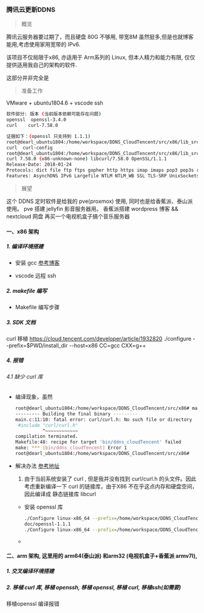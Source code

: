 ### 腾讯云更新DDNS

> 概览

 腾讯云服务器要过期了，而且硬盘 80G 不够用, 带宽8M 虽然挺多,但是也就博客能用,考虑使用家用宽带的 IPv6.

 该项目不仅局限于x86, 亦适用于 Arm系列的 Linux, 但本人精力和能力有限, 仅仅提供适用我自己的架构的软件.

这部分并非完全是

> 准备工作


VMware + ubuntu1804.6 + vscode ssh
```bash
软件部分: 版本 (当前版本依赖可能存在问题)
openssl  openssl-3.4.0
curl	curl-7.58.0

证据如下：(openssl 只支持到 1.1.1)
root@dearl_ubuntu1804:/home/workspace/DDNS_CloudTencent/src/x86/lib_src/curl-7.58.0/install_dir/bin# ls
curl  curl-config
root@dearl_ubuntu1804:/home/workspace/DDNS_CloudTencent/src/x86/lib_src/curl-7.58.0/install_dir/bin# ./curl --version
curl 7.58.0 (x86-unknown-none) libcurl/7.58.0 OpenSSL/1.1.1
Release-Date: 2018-01-24
Protocols: dict file ftp ftps gopher http https imap imaps pop3 pop3s rtsp smb smbs smtp smtps telnet tftp 
Features: AsynchDNS IPv6 Largefile NTLM NTLM_WB SSL TLS-SRP UnixSockets HTTPS-proxy 

```


> 展望

这个 DDNS 定时软件是给我的 pve(proxmox) 使用,
同时也是给香蕉派、泰山派使用。
pve 搭建 jellyfin 影音服务器用。
香蕉派搭建 wordpress 博客 && nextcloud 网盘
再买一个电视机盒子搞个音乐服务器




#### 一、x86 架构

##### 1. 编译环境搭建

- 安装 gcc  [参考博客](https://blog.csdn.net/qq_39366020/article/details/106434094)





- vscode 远程 ssh



##### 2. makefile 编写

- Makefile 编写步骤


##### 3. SDK 文档

curl 移植 https://cloud.tencent.com/developer/article/1932820
./configure --prefix=$PWD/install_dir --host=x86 CC=gcc CXX=g++

##### 4. 报错



###### 4.1 缺少 curl 库

- 编译现象，虽然

  ```bash
  root@dearl_ubuntu1804:/home/workspace/DDNS_CloudTencent/src/x86# make
  --------- Building the final binary ---------
  main.c:11:10: fatal error: curl/curl.h: No such file or directory
   #include "curl/curl.h"
            ^~~~~~~~~~~~~
  compilation terminated.
  Makefile:48: recipe for target 'bin/ddns_cloudTencent' failed
  make: *** [bin/ddns_cloudTencent] Error 1
  root@dearl_ubuntu1804:/home/workspace/DDNS_CloudTencent/src/x86# 
  ```

- 解决办法 [参考地址](https://blog.icrystal.top/archives/10.html)

  1. 由于当前系统安装了 curl , 但是我并没有找到 curl/curl.h 的头文件。因此考虑重新编译一下 curl 的链接库，由于X86 不在乎这点内存和硬盘空间，因此编译成 静态链接库 libcurl

  - 安装 openssl 库

    ```bash
    ./Configure linux-x86_64 --prefix=/home/workspace/DDNS_CloudTencent/src/x86/lib_src/openssl-3.4.0/install_dir
    doc/openssl-1.1.1
    ./Configure linux-x86_64 --prefix=/home/workspace/DDNS_CloudTencent/src/x86/lib_src/openssl-1.1.1/install_dir
    ```

  - 








#### 二、arm 架构, 这里用的 arm64(泰山派) 和arm32 (电视机盒子+香蕉派 armv7l),

##### 1. 交叉编译环境搭建


##### 2. 移植 curl 库, 移植 openssh, 移植 openssl, 移植 curl, 移植ssh(如需要)
移植openssl 编译报错

